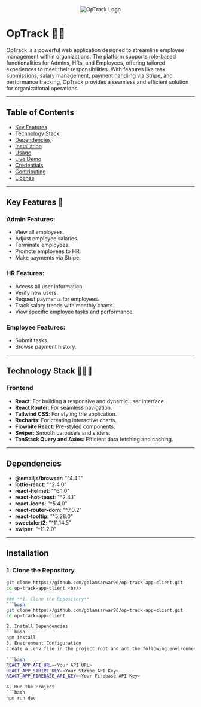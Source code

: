 <div align="center">
  <img src="https://i.ibb.co.com/93GyKRPF/optrackss.png" alt="OpTrack Logo" />
</div>

# OpTrack 🧑‍🚀  

OpTrack is a powerful web application designed to streamline employee management within organizations. The platform supports role-based functionalities for Admins, HRs, and Employees, offering tailored experiences to meet their responsibilities. With features like task submissions, salary management, payment handling via Stripe, and performance tracking, OpTrack provides a seamless and efficient solution for organizational operations.

---

## Table of Contents
- [Key Features](#key-features)
- [Technology Stack](#technology-stack)
- [Dependencies](#dependencies)
- [Installation](#installation)
- [Usage](#usage)
- [Live Demo](#live-demo)
- [Credentials](#credentials)
- [Contributing](#contributing)
- [License](#license)

---

## Key Features 🎯

### **Admin Features:**
- View all employees.
- Adjust employee salaries.
- Terminate employees.
- Promote employees to HR.
- Make payments via Stripe.

### **HR Features:**
- Access all user information.
- Verify new users.
- Request payments for employees.
- Track salary trends with monthly charts.
- View specific employee tasks and performance.

### **Employee Features:**
- Submit tasks.
- Browse payment history.

---

## Technology Stack 👨🏻‍💻

### **Frontend**
- **React**: For building a responsive and dynamic user interface.  
- **React Router**: For seamless navigation.  
- **Tailwind CSS**: For styling the application.  
- **Recharts**: For creating interactive charts.  
- **Flowbite React**: Pre-styled components.  
- **Swiper**: Smooth carousels and sliders.  
- **TanStack Query and Axios**: Efficient data fetching and caching.  

---

## Dependencies
- **@emailjs/browser**: "^4.4.1"  
- **lottie-react**: "^2.4.0"  
- **react-helmet**: "^6.1.0"  
- **react-hot-toast**: "^2.4.1"  
- **react-icons**: "^5.4.0"  
- **react-router-dom**: "^7.0.2"  
- **react-tooltip**: "^5.28.0"  
- **sweetalert2**: "^11.14.5"  
- **swiper**: "^11.2.0"  

---

## Installation

### **1. Clone the Repository**
```bash
git clone https://github.com/golamsarwar96/op-track-app-client.git
cd op-track-app-client <br/>

### **1. Clone the Repository**  
```bash
git clone https://github.com/golamsarwar96/op-track-app-client.git  
cd op-track-app-client

2. Install Dependencies
```bash
npm install  
3. Environment Configuration
Create a .env file in the project root and add the following environment variables:

```bash
REACT_APP_API_URL=<Your API URL>  
REACT_APP_STRIPE_KEY=<Your Stripe API Key>  
REACT_APP_FIREBASE_API_KEY=<Your Firebase API Key>  

4. Run the Project
```bash
npm run dev  
